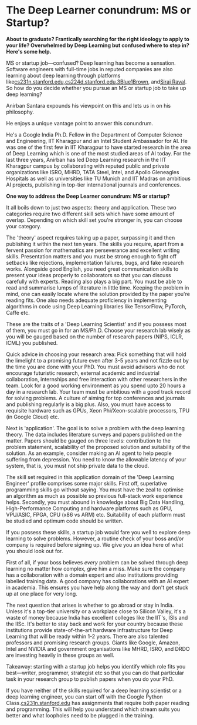 # The Deep Learner conundrum: MS or Startup?

**About to graduate? Frantically searching for the right ideology to apply to your life? Overwhelmed by Deep Learning but confused where to step in? Here&#39;s some help.**


MS or startup job—confused? Deep learning has become a sensation. Software engineers with full-time jobs in reputed companies are also learning about deep learning through platforms like[cs231n.stanford.edu](http://cs231n.stanford.edu/),[cs224d.stanford.edu](http://cs224d.stanford.edu/),[3Blue1Brown](https://www.youtube.com/channel/UCYO_jab_esuFRV4b17AJtAw), and[Siraj Raval](https://www.youtube.com/channel/UCWN3xxRkmTPmbKwht9FuE5A). So how do you decide whether you pursue an MS or startup job to take up deep learning?

Anirban Santara expounds his viewpoint on this and lets us in on his philosophy.

He enjoys a unique vantage point to answer this conundrum.

He&#39;s a Google India Ph.D. Fellow in the Department of Computer Science and Engineering, IIT Kharagpur and an Intel Student Ambassador for AI. He was one of the first few in IIT Kharagpur to have started research in the area of Deep Learning which is one of the most studied areas of AI today. For the last three years, Anirban has led Deep Learning research in the IIT Kharagpur campus by collaborating with reputed public and private organizations like ISRO, MHRD, TATA Steel, Intel, and Apollo Gleneagles Hospitals as well as universities like TU Munich and IIT Madras on ambitious AI projects, publishing in top-tier international journals and conferences.

**One way to address the Deep Learner conundrum: MS or startup?**

 It all boils down to just two aspects: theory and application. These two categories require two different skill sets which have some amount of overlap. Depending on which skill set you&#39;re stronger in, you can choose your category.

 The &#39;theory&#39; aspect requires taking up a paper, surpassing it and then publishing it within the next ten years. The skills you require, apart from a fervent passion for mathematics are perseverance and excellent writing skills. Presentation matters and you must be strong enough to fight off setbacks like rejections, implementation failures, bugs, and fake research works. Alongside good English, you need great communication skills to present your ideas properly to collaborators so that you can discuss carefully with experts. Reading also plays a big part. You must be able to read and summarise lumps of literature in little time. Keeping the problem in mind,  one can easily locate where the solution provided by the paper you&#39;re reading fits. One also needs adequate proficiency in implementing algorithms in code using Deep Learning libraries like TensorFlow, PyTorch, Caffe etc.

 These are the traits of a &#39;Deep Learning Scientist&#39; and if you possess most of them, you must go in for an MS/Ph.D. Choose your research lab wisely as you will be gauged based on the number of research papers (NIPS, ICLR, ICML) you published.

 Quick advice in choosing your research area: Pick something that will hold the limelight to a promising future even after 3-5 years and not fizzle out by the time you are done with your PhD. You must avoid advisors who do not encourage futuristic research, external academic and industrial collaboration, internships and free interaction with other researchers in the team. Look for a good working environment as you spend upto 20 hours a day in a research lab. Your team must be ambitious with a good track record for solving problems. A culture of aiming for top conferences and journals and publishing regularly is a big plus. Also, you must have access to requisite hardware such as GPUs, Xeon Phi/Xeon-scalable processors, TPU (in Google Cloud) etc.

 Next is &#39;application&#39;. The goal is to solve a problem with the deep learning theory. The data includes literature surveys and papers published on the matter. Papers should be gauged on three levels: contribution to the problem statement, scalability of the proposed solution and suitability of the solution. As an example, consider making an AI agent to help people suffering from depression. You need to know the allowable latency of your system, that is, you must not ship private data to the cloud.

 The skill set required in this application domain of the &#39;Deep Learning Engineer&#39; profile comprises some major skills. First off, superlative programming skills go without saying. You must have the zeal to optimise an algorithm as much as possible so previous full-stack work experience helps. Secondly, you must abound in knowledge about Big Data Handling, High-Performance Computing and hardware platforms such as GPU, VPU/ASIC, FPGA, CPU (x86 vs ARM) etc. Suitability of each platform must be studied and optimum code should be written.

 If you possess these skills, a startup job would fare you well to explore deep learning to solve problems. However, a routine check of your boss and/or company is required before signing up. We give you an idea here of what you should look out for.

 First of all, if your boss believes _every_ problem can be solved through deep learning no matter how complex, give him a miss. Make sure the company has a collaboration with a domain expert and also institutions providing labelled training data. A good company has collaborations with an AI expert in academia. This ensures you have help along the way and don&#39;t get stuck up at one place for very long.

 The next question that arises is whether to go abroad or stay in India. Unless it&#39;s a top-tier university or a workplace close to Silicon Valley, it&#39;s a waste of money because India has excellent colleges like the IIT&#39;s, ISIs and the IISc. It&#39;s better to stay back and work for your country because these institutions provide state-of-the-art hardware infrastructure for Deep Learning that will be ready within 1-2 years. There are also talented professors and promising research groups. Giants like Google, Amazon, Intel and NVIDIA and government organisations like MHRD, ISRO, and DRDO are investing heavily in these groups as well.

 Takeaway: starting with a startup job helps you identify which role fits you best—writer, programmer, strategist etc so that you can do that particular task in your research group to publish papers when you do your PhD.

 If you have neither of the skills required for a deep learning scientist or a deep learning engineer, you can start off with the Google Python Class.[cs231n.stanford.edu](http://cs231n.stanford.edu/) has assignments that require both paper reading and programming. This will help you understand which stream suits you better and what loopholes need to be plugged in the training.
